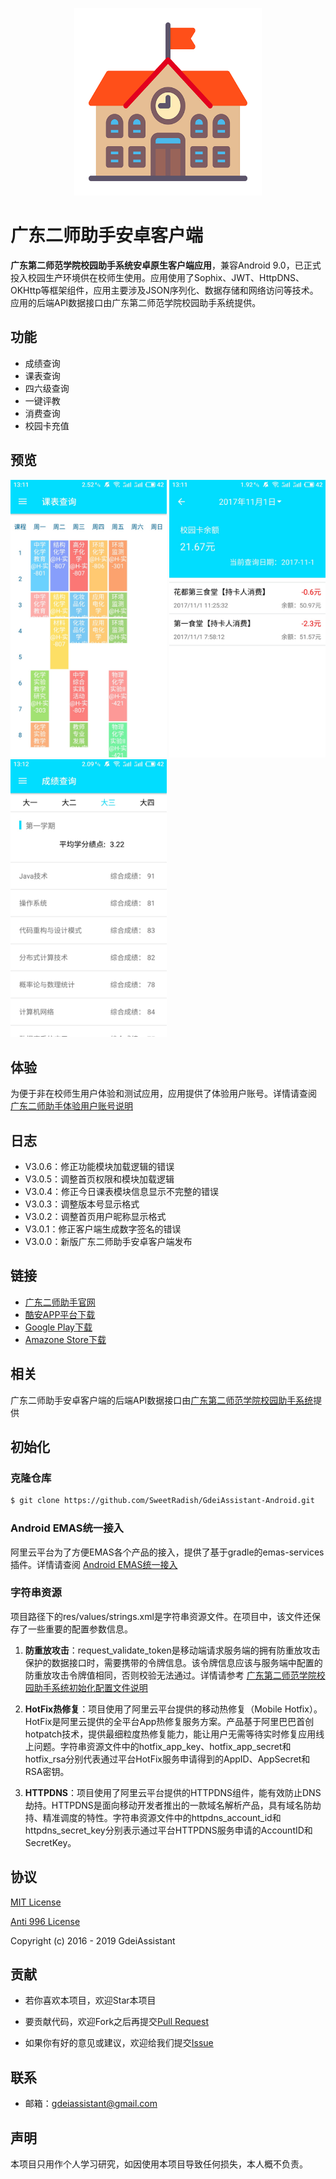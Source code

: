 <p align="center">
  <img width="300" src="./github/logo.png">
</p>

# 广东二师助手安卓客户端

**广东第二师范学院校园助手系统安卓原生客户端应用**，兼容Android 9.0，已正式投入校园生产环境供在校师生使用。应用使用了Sophix、JWT、HttpDNS、OKHttp等框架组件，应用主要涉及JSON序列化、数据存储和网络访问等技术。应用的后端API数据接口由广东第二师范学院校园助手系统提供。

## 功能

- 成绩查询
- 课表查询
- 四六级查询
- 一键评教
- 消费查询
- 校园卡充值

## 预览

<p>
  <img width="250" src="./github/screenshot_01.jpg">
  <img width="250" src="./github/screenshot_02.jpg">
  <img width="250" src="./github/screenshot_03.jpg">
</p>

## 体验

为便于非在校师生用户体验和测试应用，应用提供了体验用户账号。详情请查阅 [广东二师助手体验用户账号说明](https://github.com/GdeiAssistant/GdeiAssistant#%E4%BD%93%E9%AA%8C)

## 日志

- V3.0.6：修正功能模块加载逻辑的错误
- V3.0.5：调整首页权限和模块加载逻辑
- V3.0.4：修正今日课表模块信息显示不完整的错误
- V3.0.3：调整版本号显示格式
- V3.0.2：调整首页用户昵称显示格式
- V3.0.1：修正客户端生成数字签名的错误
- V3.0.0：新版广东二师助手安卓客户端发布

## 链接
- [广东二师助手官网](https://gdeiassistant.cn)
- [酷安APP平台下载](https://www.coolapk.com/apk/edu.gdei.gdeiassistant)
- [Google Play下载](https://play.google.com/store/apps/details?id=edu.gdei.gdeiassistant)
- [Amazone Store下载](https://www.amazon.cn/dp/B07932T9V8)

## 相关

广东二师助手安卓客户端的后端API数据接口由[广东第二师范学院校园助手系统](https://github.com/SweetRadish/GdeiAssistant)提供

## 初始化

### 克隆仓库

```bash
$ git clone https://github.com/SweetRadish/GdeiAssistant-Android.git
```

### Android EMAS统一接入

阿里云平台为了方便EMAS各个产品的接入，提供了基于gradle的emas-services插件。详情请查阅 [Android EMAS统一接入](https://help.aliyun.com/knowledge_detail/68655.html)

### 字符串资源

项目路径下的res/values/strings.xml是字符串资源文件。在项目中，该文件还保存了一些重要的配置参数信息。

1. **防重放攻击**：request_validate_token是移动端请求服务端的拥有防重放攻击保护的数据接口时，需要携带的令牌信息。该令牌信息应该与服务端中配置的防重放攻击令牌值相同，否则校验无法通过。详情请参考 [广东第二师范学院校园助手系统初始化配置文件说明](https://github.com/GdeiAssistant/GdeiAssistant/blob/master/README.md#%E9%85%8D%E7%BD%AE%E6%96%87%E4%BB%B6)

2. **HotFix热修复**：项目使用了阿里云平台提供的移动热修复（Mobile Hotfix）。HotFix是阿里云提供的全平台App热修复服务方案。产品基于阿里巴巴首创hotpatch技术，提供最细粒度热修复能力，能让用户无需等待实时修复应用线上问题。字符串资源文件中的hotfix_app_key、hotfix_app_secret和hotfix_rsa分别代表通过平台HotFix服务申请得到的AppID、AppSecret和RSA密钥。

3. **HTTPDNS**：项目使用了阿里云平台提供的HTTPDNS组件，能有效防止DNS劫持。HTTPDNS是面向移动开发者推出的一款域名解析产品，具有域名防劫持、精准调度的特性。字符串资源文件中的httpdns_account_id和httpdns_secret_key分别表示通过平台HTTPDNS服务申请的AccountID和SecretKey。

## 协议

[MIT License](http://opensource.org/licenses/MIT)

[Anti 996 License](https://github.com/996icu/996.ICU/blob/master/LICENSE)

Copyright (c) 2016 - 2019 GdeiAssistant

## 贡献

- 若你喜欢本项目，欢迎Star本项目

- 要贡献代码，欢迎Fork之后再提交[Pull Request](https://github.com/SweetRadish/GdeiAssistant-Android/pulls)

- 如果你有好的意见或建议，欢迎给我们提交[Issue](https://github.com/SweetRadish/GdeiAssistant-Android/issues)

## 联系

- 邮箱：[gdeiassistant@gmail.com](mailto:gdeiassistant@gmail.com)

## 声明

本项目只用作个人学习研究，如因使用本项目导致任何损失，本人概不负责。
